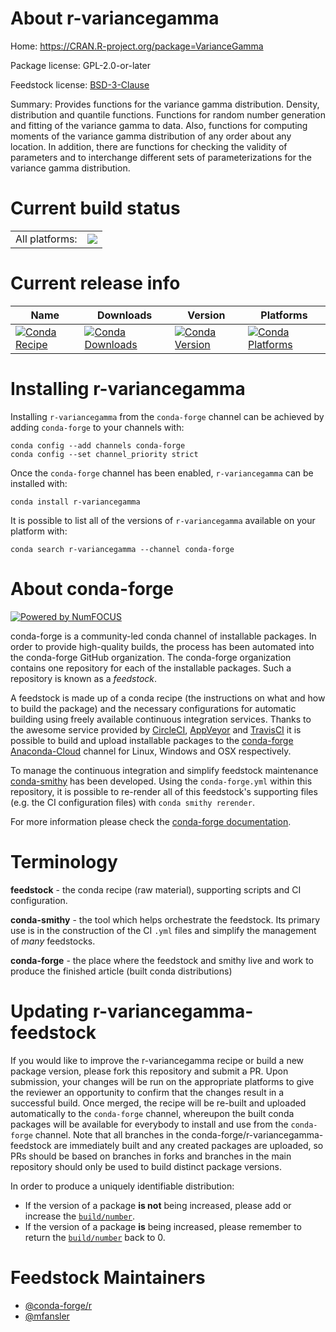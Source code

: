 About r-variancegamma
=====================

Home: https://CRAN.R-project.org/package=VarianceGamma

Package license: GPL-2.0-or-later

Feedstock license: [BSD-3-Clause](https://github.com/conda-forge/r-variancegamma-feedstock/blob/master/LICENSE.txt)

Summary: Provides functions for the variance gamma distribution. Density, distribution and quantile functions. Functions for random number generation and fitting of the variance gamma to data. Also, functions for computing moments of the variance gamma distribution of any order about any location. In addition, there are functions for checking the validity of parameters and to interchange different sets of parameterizations for the variance gamma distribution.

Current build status
====================


<table><tr><td>All platforms:</td>
    <td>
      <a href="https://dev.azure.com/conda-forge/feedstock-builds/_build/latest?definitionId=15088&branchName=master">
        <img src="https://dev.azure.com/conda-forge/feedstock-builds/_apis/build/status/r-variancegamma-feedstock?branchName=master">
      </a>
    </td>
  </tr>
</table>

Current release info
====================

| Name | Downloads | Version | Platforms |
| --- | --- | --- | --- |
| [![Conda Recipe](https://img.shields.io/badge/recipe-r--variancegamma-green.svg)](https://anaconda.org/conda-forge/r-variancegamma) | [![Conda Downloads](https://img.shields.io/conda/dn/conda-forge/r-variancegamma.svg)](https://anaconda.org/conda-forge/r-variancegamma) | [![Conda Version](https://img.shields.io/conda/vn/conda-forge/r-variancegamma.svg)](https://anaconda.org/conda-forge/r-variancegamma) | [![Conda Platforms](https://img.shields.io/conda/pn/conda-forge/r-variancegamma.svg)](https://anaconda.org/conda-forge/r-variancegamma) |

Installing r-variancegamma
==========================

Installing `r-variancegamma` from the `conda-forge` channel can be achieved by adding `conda-forge` to your channels with:

```
conda config --add channels conda-forge
conda config --set channel_priority strict
```

Once the `conda-forge` channel has been enabled, `r-variancegamma` can be installed with:

```
conda install r-variancegamma
```

It is possible to list all of the versions of `r-variancegamma` available on your platform with:

```
conda search r-variancegamma --channel conda-forge
```


About conda-forge
=================

[![Powered by
NumFOCUS](https://img.shields.io/badge/powered%20by-NumFOCUS-orange.svg?style=flat&colorA=E1523D&colorB=007D8A)](https://numfocus.org)

conda-forge is a community-led conda channel of installable packages.
In order to provide high-quality builds, the process has been automated into the
conda-forge GitHub organization. The conda-forge organization contains one repository
for each of the installable packages. Such a repository is known as a *feedstock*.

A feedstock is made up of a conda recipe (the instructions on what and how to build
the package) and the necessary configurations for automatic building using freely
available continuous integration services. Thanks to the awesome service provided by
[CircleCI](https://circleci.com/), [AppVeyor](https://www.appveyor.com/)
and [TravisCI](https://travis-ci.com/) it is possible to build and upload installable
packages to the [conda-forge](https://anaconda.org/conda-forge)
[Anaconda-Cloud](https://anaconda.org/) channel for Linux, Windows and OSX respectively.

To manage the continuous integration and simplify feedstock maintenance
[conda-smithy](https://github.com/conda-forge/conda-smithy) has been developed.
Using the ``conda-forge.yml`` within this repository, it is possible to re-render all of
this feedstock's supporting files (e.g. the CI configuration files) with ``conda smithy rerender``.

For more information please check the [conda-forge documentation](https://conda-forge.org/docs/).

Terminology
===========

**feedstock** - the conda recipe (raw material), supporting scripts and CI configuration.

**conda-smithy** - the tool which helps orchestrate the feedstock.
                   Its primary use is in the construction of the CI ``.yml`` files
                   and simplify the management of *many* feedstocks.

**conda-forge** - the place where the feedstock and smithy live and work to
                  produce the finished article (built conda distributions)


Updating r-variancegamma-feedstock
==================================

If you would like to improve the r-variancegamma recipe or build a new
package version, please fork this repository and submit a PR. Upon submission,
your changes will be run on the appropriate platforms to give the reviewer an
opportunity to confirm that the changes result in a successful build. Once
merged, the recipe will be re-built and uploaded automatically to the
`conda-forge` channel, whereupon the built conda packages will be available for
everybody to install and use from the `conda-forge` channel.
Note that all branches in the conda-forge/r-variancegamma-feedstock are
immediately built and any created packages are uploaded, so PRs should be based
on branches in forks and branches in the main repository should only be used to
build distinct package versions.

In order to produce a uniquely identifiable distribution:
 * If the version of a package **is not** being increased, please add or increase
   the [``build/number``](https://docs.conda.io/projects/conda-build/en/latest/resources/define-metadata.html#build-number-and-string).
 * If the version of a package **is** being increased, please remember to return
   the [``build/number``](https://docs.conda.io/projects/conda-build/en/latest/resources/define-metadata.html#build-number-and-string)
   back to 0.

Feedstock Maintainers
=====================

* [@conda-forge/r](https://github.com/conda-forge/r/)
* [@mfansler](https://github.com/mfansler/)

